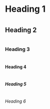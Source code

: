 # <h1> Heading 1 </h1>
# <h2> Heading 2 </h2>
# <h3> Heading 3 </h3>
# <h4> Heading 4 </h4>
# <h5> Heading 5 </h5>
# <h6> Heading 6 </h6>
